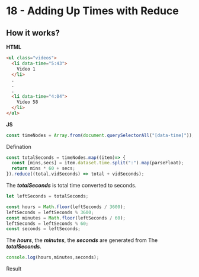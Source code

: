 # 18 - Adding Up Times with Reduce


## How it works?

**HTML**

```html
<ul class="videos">
  <li data-time="5:43">
    Video 1
  </li>
  .
  .
  .
  <li data-time="4:04">
    Video 58
  </li>
</ul>
```


**JS**

```js
const timeNodes = Array.from(document.querySelectorAll("[data-time]"));
```
Defination

```js
const totalSeconds = timeNodes.map((item)=> {
  const [mins,secs] = item.dataset.time.split(":").map(parseFloat);
  return mins * 60 + secs;
}).reduce((total,vidSeconds) => total + vidSeconds);
```
The ***totalSeconds*** is total time converted to seconds.

```js
let leftSeconds = totalSeconds;

const hours = Math.floor(leftSeconds / 3600);
leftSeconds = leftSeconds % 3600;
const minutes = Math.floor(leftSeconds / 60);
leftSeconds = leftSeconds % 60;
const seconds = leftSeconds;
```
The ***hours***, the ***minutes***, the ***seconds*** are generated from The ***totalSeconds***.
 

```js
console.log(hours,minutes,seconds);
```
Result

